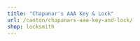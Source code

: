 ```yaml
---
title: "Chapanar's AAA Key & Lock"
url: /canton/chapanars-aaa-key-and-lock/
shop: locksmith
---
```

